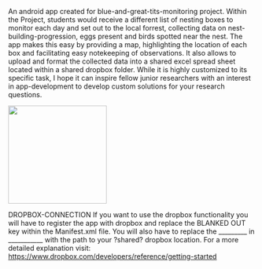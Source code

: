 An android app created for blue-and-great-tits-monitoring project. Within the Project, students would receive a different list of nesting boxes to monitor each day and set out to the local forrest, collecting data on nest-building-progression, eggs present and birds spotted near the nest.
The app makes this easy by providing a map, highlighting the location of each box and facilitating easy notekeeping of observations.
It also allows to upload and format the collected data into a shared excel spread sheet located within a shared dropbox folder.
While it is highly customized to its specific task, I hope it can inspire fellow junior researchers with an interest in app-development to develop custom solutions for your research questions.

<img src="https://github.com/user-attachments/assets/59e9def6-6d4d-4e17-a5e7-80d337bd2f05" width="200" />


DROPBOX-CONNECTION
If you want to use the dropbox functionality you will have to register the app with dropbox and replace the BLANKED OUT key within the Manifest.xml file.
You will also have to replace the _________ in ___________ with the path to your ?shared? dropbox location.
For a more detailed explanation visit: https://www.dropbox.com/developers/reference/getting-started
